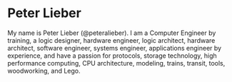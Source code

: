# Peter Lieber

My name is Peter Lieber (@peteralieber). I am a Computer Engineer by training, a 
logic designer, hardware engineer, logic architect, hardware architect, software engineer, 
systems engineer, applications engineer by experience, and have a passion for protocols, storage 
technology, high performance computing, CPU architecture, modeling, trains, transit, tools, 
woodworking, and Lego.

